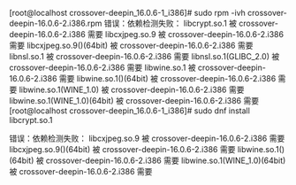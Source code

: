 [root@localhost crossover-deepin_16.0.6-1_i386]# sudo rpm -ivh crossover-deepin-16.0.6-2.i386.rpm 
错误：依赖检测失败：
        libcrypt.so.1 被 crossover-deepin-16.0.6-2.i386 需要
        libcxjpeg.so.9 被 crossover-deepin-16.0.6-2.i386 需要
        libcxjpeg.so.9()(64bit) 被 crossover-deepin-16.0.6-2.i386 需要
        libnsl.so.1 被 crossover-deepin-16.0.6-2.i386 需要
        libnsl.so.1(GLIBC_2.0) 被 crossover-deepin-16.0.6-2.i386 需要
        libwine.so.1 被 crossover-deepin-16.0.6-2.i386 需要
        libwine.so.1()(64bit) 被 crossover-deepin-16.0.6-2.i386 需要
        libwine.so.1(WINE_1.0) 被 crossover-deepin-16.0.6-2.i386 需要
        libwine.so.1(WINE_1.0)(64bit) 被 crossover-deepin-16.0.6-2.i386 需要
[root@localhost crossover-deepin_16.0.6-1_i386]# sudo dnf install libcrypt.so.1
 
 
 
 
 错误：依赖检测失败：
        libcxjpeg.so.9 被 crossover-deepin-16.0.6-2.i386 需要
        libcxjpeg.so.9()(64bit) 被 crossover-deepin-16.0.6-2.i386 需要
        libwine.so.1()(64bit) 被 crossover-deepin-16.0.6-2.i386 需要
        libwine.so.1(WINE_1.0)(64bit) 被 crossover-deepin-16.0.6-2.i386 需要
